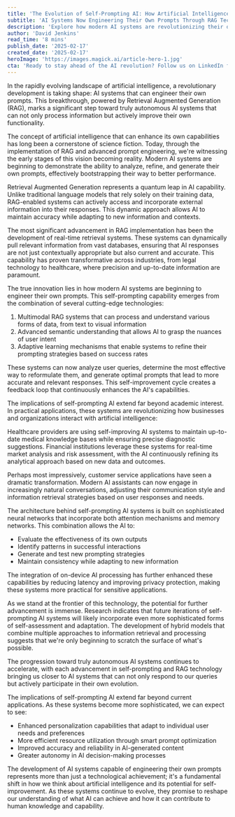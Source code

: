 ```yaml
---
title: 'The Evolution of Self-Prompting AI: How Artificial Intelligence is Learning to Engineer Its Own Future'
subtitle: 'AI Systems Now Engineering Their Own Prompts Through RAG Technology'
description: 'Explore how modern AI systems are revolutionizing their own capabilities through self-prompting and Retrieval Augmented Generation (RAG) technology. This breakthrough development enables AI to engineer its own prompts, leading to more accurate and adaptable artificial intelligence systems across various industries.'
author: 'David Jenkins'
read_time: '8 mins'
publish_date: '2025-02-17'
created_date: '2025-02-17'
heroImage: 'https://images.magick.ai/article-hero-1.jpg'
cta: 'Ready to stay ahead of the AI revolution? Follow us on LinkedIn for daily insights into groundbreaking developments in artificial intelligence and how they\'re shaping our future.'
---
```


In the rapidly evolving landscape of artificial intelligence, a revolutionary development is taking shape: AI systems that can engineer their own prompts. This breakthrough, powered by Retrieval Augmented Generation (RAG), marks a significant step toward truly autonomous AI systems that can not only process information but actively improve their own functionality.

The concept of artificial intelligence that can enhance its own capabilities has long been a cornerstone of science fiction. Today, through the implementation of RAG and advanced prompt engineering, we're witnessing the early stages of this vision becoming reality. Modern AI systems are beginning to demonstrate the ability to analyze, refine, and generate their own prompts, effectively bootstrapping their way to better performance.

Retrieval Augmented Generation represents a quantum leap in AI capability. Unlike traditional language models that rely solely on their training data, RAG-enabled systems can actively access and incorporate external information into their responses. This dynamic approach allows AI to maintain accuracy while adapting to new information and contexts.

The most significant advancement in RAG implementation has been the development of real-time retrieval systems. These systems can dynamically pull relevant information from vast databases, ensuring that AI responses are not just contextually appropriate but also current and accurate. This capability has proven transformative across industries, from legal technology to healthcare, where precision and up-to-date information are paramount.

The true innovation lies in how modern AI systems are beginning to engineer their own prompts. This self-prompting capability emerges from the combination of several cutting-edge technologies:

1. Multimodal RAG systems that can process and understand various forms of data, from text to visual information
2. Advanced semantic understanding that allows AI to grasp the nuances of user intent
3. Adaptive learning mechanisms that enable systems to refine their prompting strategies based on success rates

These systems can now analyze user queries, determine the most effective way to reformulate them, and generate optimal prompts that lead to more accurate and relevant responses. This self-improvement cycle creates a feedback loop that continuously enhances the AI's capabilities.

The implications of self-prompting AI extend far beyond academic interest. In practical applications, these systems are revolutionizing how businesses and organizations interact with artificial intelligence:

Healthcare providers are using self-improving AI systems to maintain up-to-date medical knowledge bases while ensuring precise diagnostic suggestions. Financial institutions leverage these systems for real-time market analysis and risk assessment, with the AI continuously refining its analytical approach based on new data and outcomes.

Perhaps most impressively, customer service applications have seen a dramatic transformation. Modern AI assistants can now engage in increasingly natural conversations, adjusting their communication style and information retrieval strategies based on user responses and needs.

The architecture behind self-prompting AI systems is built on sophisticated neural networks that incorporate both attention mechanisms and memory networks. This combination allows the AI to:

- Evaluate the effectiveness of its own outputs
- Identify patterns in successful interactions
- Generate and test new prompting strategies
- Maintain consistency while adapting to new information

The integration of on-device AI processing has further enhanced these capabilities by reducing latency and improving privacy protection, making these systems more practical for sensitive applications.

As we stand at the frontier of this technology, the potential for further advancement is immense. Research indicates that future iterations of self-prompting AI systems will likely incorporate even more sophisticated forms of self-assessment and adaptation. The development of hybrid models that combine multiple approaches to information retrieval and processing suggests that we're only beginning to scratch the surface of what's possible.

The progression toward truly autonomous AI systems continues to accelerate, with each advancement in self-prompting and RAG technology bringing us closer to AI systems that can not only respond to our queries but actively participate in their own evolution.

The implications of self-prompting AI extend far beyond current applications. As these systems become more sophisticated, we can expect to see:

- Enhanced personalization capabilities that adapt to individual user needs and preferences
- More efficient resource utilization through smart prompt optimization
- Improved accuracy and reliability in AI-generated content
- Greater autonomy in AI decision-making processes

The development of AI systems capable of engineering their own prompts represents more than just a technological achievement; it's a fundamental shift in how we think about artificial intelligence and its potential for self-improvement. As these systems continue to evolve, they promise to reshape our understanding of what AI can achieve and how it can contribute to human knowledge and capability.